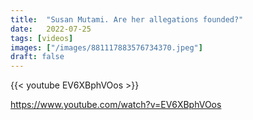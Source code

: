 ```yaml
---
title:  "Susan Mutami. Are her allegations founded?"
date:   2022-07-25
tags: [videos]
images: ["/images/881117883576734370.jpeg"]
draft: false
---
```


{{< youtube EV6XBphVOos >}}

https://www.youtube.com/watch?v=EV6XBphVOos
